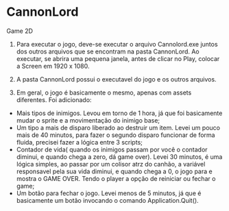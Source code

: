 # CannonLord
Game 2D

1. Para executar o jogo, deve-se executar o arquivo Cannolord.exe juntos dos outros arquivos que se encontram na pasta CannonLord. Ao executar, se abrira uma pequena janela, antes de clicar no Play, colocar a Screen em 1920 x 1080. 

2. A pasta CannonLord possui o executavel do jogo e os outros arquivos.

3. Em geral, o jogo é basicamente o mesmo, apenas com assets diferentes. Foi adicionado:
- Mais tipos de inimigos. Levou em torno de 1 hora, já que foi basicamente mudar o sprite e a movimentação do inimigo base;
- Um tipo a mais de disparo liberado ao destruir um item. Levei um pouco mais de 40 minutos,  para fazer o segundo disparo funcionar de forma fluida, precisei fazer a lógica entre 3 scripts;
- Contador de vida( quando os inimigos passam por você o contador diminui, e quando chega a zero, dá game over). Levei 30 minutos, é uma lógica simples, ao passar por um colisor atrz do canhão, a variável responsavel pela sua vida diminui, e quando chega a 0, o jogo para e mostra o GAME OVER. Tendo o player a opção de reiniciar ou fechar o game;
- Um botão para fechar o jogo. Levei menos de 5 minutos, já que é basicamente um botão invocando o comando Application.Quit().
